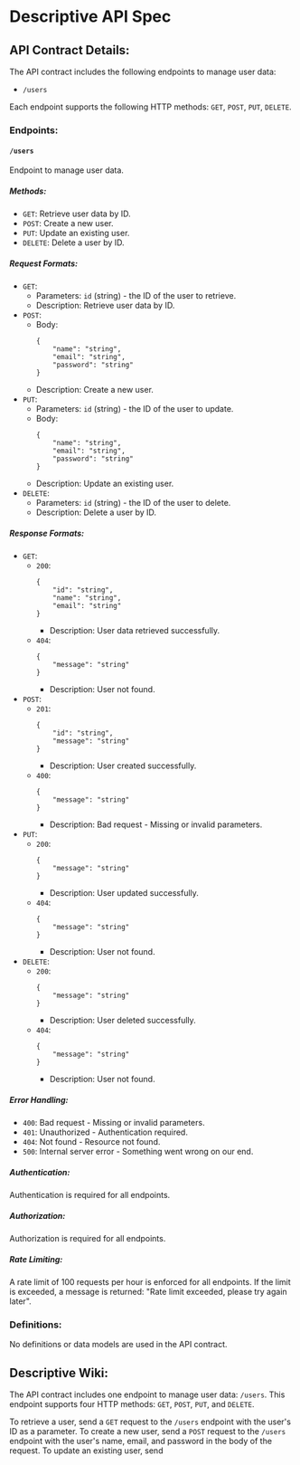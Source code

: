 # Descriptive API Spec

## API Contract Details:

The API contract includes the following endpoints to manage user data:
- `/users`

Each endpoint supports the following HTTP methods: `GET`, `POST`, `PUT`, `DELETE`.

### Endpoints:

#### `/users`

Endpoint to manage user data.

##### Methods:

- `GET`: Retrieve user data by ID.
- `POST`: Create a new user.
- `PUT`: Update an existing user.
- `DELETE`: Delete a user by ID.

##### Request Formats:

- `GET`: 
  - Parameters: `id` (string) - the ID of the user to retrieve.
  - Description: Retrieve user data by ID.
- `POST`: 
  - Body: 
    ```
    {
        "name": "string",
        "email": "string",
        "password": "string"
    }
    ```
  - Description: Create a new user.
- `PUT`: 
  - Parameters: `id` (string) - the ID of the user to update.
  - Body: 
    ```
    {
        "name": "string",
        "email": "string",
        "password": "string"
    }
    ```
  - Description: Update an existing user.
- `DELETE`: 
  - Parameters: `id` (string) - the ID of the user to delete.
  - Description: Delete a user by ID.

##### Response Formats:

- `GET`: 
  - `200`: 
    ```
    {
        "id": "string",
        "name": "string",
        "email": "string"
    }
    ```
    - Description: User data retrieved successfully.
  - `404`: 
    ```
    {
        "message": "string"
    }
    ```
    - Description: User not found.
- `POST`: 
  - `201`: 
    ```
    {
        "id": "string",
        "message": "string"
    }
    ```
    - Description: User created successfully.
  - `400`: 
    ```
    {
        "message": "string"
    }
    ```
    - Description: Bad request - Missing or invalid parameters.
- `PUT`: 
  - `200`: 
    ```
    {
        "message": "string"
    }
    ```
    - Description: User updated successfully.
  - `404`: 
    ```
    {
        "message": "string"
    }
    ```
    - Description: User not found.
- `DELETE`: 
  - `200`: 
    ```
    {
        "message": "string"
    }
    ```
    - Description: User deleted successfully.
  - `404`: 
    ```
    {
        "message": "string"
    }
    ```
    - Description: User not found.

##### Error Handling:

- `400`: Bad request - Missing or invalid parameters.
- `401`: Unauthorized - Authentication required.
- `404`: Not found - Resource not found.
- `500`: Internal server error - Something went wrong on our end.

##### Authentication:

Authentication is required for all endpoints.

##### Authorization:

Authorization is required for all endpoints.

##### Rate Limiting:

A rate limit of 100 requests per hour is enforced for all endpoints. If the limit is exceeded, a message is returned: "Rate limit exceeded, please try again later".

### Definitions:

No definitions or data models are used in the API contract.

## Descriptive Wiki:

The API contract includes one endpoint to manage user data: `/users`. This endpoint supports four HTTP methods: `GET`, `POST`, `PUT`, and `DELETE`. 

To retrieve a user, send a `GET` request to the `/users` endpoint with the user's ID as a parameter. To create a new user, send a `POST` request to the `/users` endpoint with the user's name, email, and password in the body of the request. To update an existing user, send